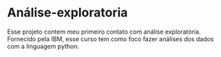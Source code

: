 # Análise-exploratoria
Esse projeto contem meu primeiro contato com análise exploratória. Fornecido pela IBM, esse curso tem como foco fazer análises dos dados com a linguagem python.

